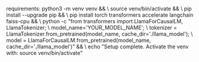 requirements:
python3 -m venv venv && \ source venv/bin/activate && \ pip install --upgrade pip && \ pip install torch transformers accelerate langchain faiss-cpu && \ python -c "from transformers import LlamaForCausalLM, LlamaTokenizer; \ model_name='YOUR_MODEL_NAME'; \ tokenizer = LlamaTokenizer.from_pretrained(model_name, cache_dir='./llama_model'); \ model = LlamaForCausalLM.from_pretrained(model_name, cache_dir='./llama_model')" && \ echo "Setup complete. Activate the venv with: source venv/bin/activate"
